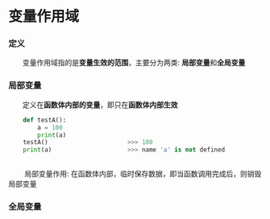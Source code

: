 # 变量作用域
### 定义
&emsp;&emsp;变量作用域指的是**变量生效的范围**，主要分为两类: **局部变量**和**全局变量**

### 局部变量
&emsp;&emsp;定义在**函数体内部的变量**，即只在**函数体内部生效**

```python
    def testA():
        a = 100
        print(a)
    testA()                      >>> 100
    print(a)                     >>> name 'a' is not defined
        

```
&emsp;&emsp; 局部变量作用: 在函数体内部，临时保存数据，即当函数调用完成后，则销毁局部变量

### 全局变量
